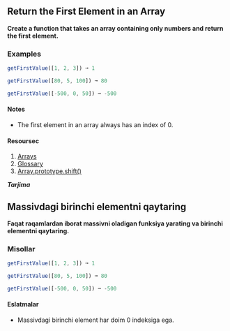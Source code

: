 ## Return the First Element in an Array

**Create a function that takes an array containing only numbers and return the first element.**

### Examples

```js
getFirstValue([1, 2, 3]) ➞ 1

getFirstValue([80, 5, 100]) ➞ 80

getFirstValue([-500, 0, 50]) ➞ -500
```

#### Notes
- The first element in an array always has an index of 0.

#### Resoursec
1. [Arrays](https://www.w3schools.com/js/js_arrays.asp)
2. [Glossary](https://www.codecademy.com/articles/glossary-javascript)
3. [Array.prototype.shift()](https://developer.mozilla.org/en-US/docs/Web/JavaScript/Reference/Global_Objects/Array/shift)

***Tarjima***

## Massivdagi birinchi elementni qaytaring

**Faqat raqamlardan iborat massivni oladigan funksiya yarating va birinchi elementni qaytaring.**

### Misollar
```js
getFirstValue([1, 2, 3]) ➞ 1

getFirstValue([80, 5, 100]) ➞ 80

getFirstValue([-500, 0, 50]) ➞ -500
```

#### Eslatmalar
- Massivdagi birinchi element har doim 0 indeksiga ega.
